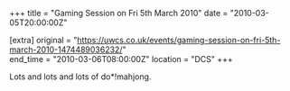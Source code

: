 +++
title = "Gaming Session on Fri 5th March 2010"
date = "2010-03-05T20:00:00Z"

[extra]
original = "https://uwcs.co.uk/events/gaming-session-on-fri-5th-march-2010-1474489036232/"    
end_time = "2010-03-06T08:00:00Z"
location = "DCS"
+++

Lots and lots and lots of do\*\!mahjong.

